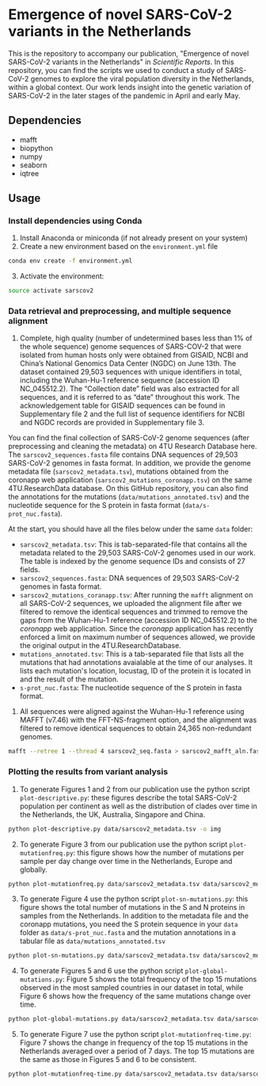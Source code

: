 # Emergence of novel SARS-CoV-2 variants in the Netherlands
This is the repository to accompany our publication, "Emergence of novel SARS-CoV-2 variants in the Netherlands" in *Scientific Reports*. In this repository, you can find the scripts we used to conduct a study of SARS-CoV-2 genomes to explore the viral population diversity in the Netherlands, within a global context. Our work lends insight into the genetic variation of SARS-CoV-2 in the later stages of the pandemic in April and early May.

## Dependencies
- mafft
- biopython
- numpy
- seaborn
- iqtree

## Usage
### Install dependencies using Conda
1. Install Anaconda or miniconda (if not already present on your system)
2. Create a new environment based on the `environment.yml` file
```bash
conda env create -f environment.yml
```
3. Activate the environment:
```bash
source activate sarscov2
```

### Data retrieval and preprocessing, and multiple sequence alignment
1. Complete, high quality (number of undetermined bases less than 1% of the whole sequence) genome sequences of SARS-COV-2 that were isolated from human hosts only were obtained from GISAID, NCBI and China’s National Genomics Data Center (NGDC) on June 13th. The dataset contained 29,503 sequences with unique identifiers in total, including the Wuhan-Hu-1 reference sequence (accession ID NC_045512.2). The “Collection date” field was also extracted for all sequences, and it is referred to as “date” throughout this work. The acknowledgement table for GISAID sequences can be found in Supplementary file 2 and the full list of sequence identifiers for NCBI and NGDC records are provided in Supplementary file 3.

You can find the final collection of SARS-CoV-2 genome sequences (after preprocessing and cleaning the metadata) on 4TU Research Database here. The `sarscov2_sequences.fasta` file contains DNA sequences of 29,503 SARS-CoV-2 genomes in fasta format. In addition, we provide the genome metadata file (`sarscov2_metadata.tsv`), mutations obtained from the coronapp web application (`sarscov2_mutations_coronapp.tsv`) on the same 4TU.ResearchData database. On this GitHub repository, you can also find the annotations for the mutations (`data/mutations_annotated.tsv`) and the nucleotide sequence for the S protein in fasta format (`data/s-prot_nuc.fasta`).

At the start, you should have all the files below under the same `data` folder:

- `sarscov2_metadata.tsv`: This is tab-separated-file that contains all the metadata related to the 29,503 SARS-CoV-2 genomes used in our work. The table is indexed by the genome sequence IDs and consists of 27 fields. 
- `sarscov2_sequences.fasta`: DNA sequences of 29,503 SARS-CoV-2 genomes in fasta format.
- `sarscov2_mutations_coranapp.tsv`: After running the `mafft` alignment on all SARS-CoV-2 sequences, we uploaded the alignment file after we filtered to remove the identical sequences and trimmed to remove the gaps from the Wuhan-Hu-1 reference (accession ID NC_045512.2) to the *coronapp* web application. Since the *coronapp* application has recently enforced a limit on maximum number of sequences allowed, we provide the original output in the 4TU.ResearchDatabase.
- `mutations_annotated.tsv`: This is a tab-separated file that lists all the mutations that had annotations avaialable at the time of our analyses. It lists each mutation's location, locustag, ID of the protein it is located in and the result of the mutation.
- `s-prot_nuc.fasta`: The nucleotide sequence of the S protein in fasta format.


1. All sequences were aligned against the Wuhan-Hu-1 reference using MAFFT (v7.46) with the FFT-NS-fragment option, and the alignment was filtered to remove identical sequences to obtain 24,365 non-redundant genomes.
```bash
mafft --retree 1 --thread 4 sarscov2_seq.fasta > sarscov2_mafft_aln.fasta
```

### Plotting the results from variant analysis
1. To generate Figures 1 and 2 from our publication use the python script `plot-descriptive.py`: these figures describe the total SARS-CoV-2 population per continent as well as the distribution of clades over time in the Netherlands, the UK, Australia, Singapore and China.
```bash
python plot-descriptive.py data/sarscov2_metadata.tsv -o img
```

2. To generate Figure 3 from our publication use the python script `plot-mutationfreq.py`: this figure shows how the number of mutations per sample per day change over time in the Netherlands, Europe and globally.
```bash
python plot-mutationfreq.py data/sarscov2_metadata.tsv data/sarscov2_mutations_coronapp.tsv -o img
```

3. To generate Figure 4 use the python script `plot-sn-mutations.py`: this figure shows the total number of mutations in the S and N proteins in samples from the Netherlands. In addition to the metadata file and the coronapp mutations, you need the S protein sequence in your `data` folder as `data/s-prot_nuc.fasta` and the mutation annotations in a tabular file as `data/mutations_annotated.tsv`
```bash
python plot-sn-mutations.py data/sarscov2_metadata.tsv data/sarscov2_mutations_coronapp.tsv -o img
```

4. To generate Figures 5 and 6 use the python script `plot-global-mutations.py`: Figure 5 shows the total frequency of the top 15 mutations observed in the most sampled countries in our dataset in total, while Figure 6 shows how the frequency of the same mutations change over time.
```bash
python plot-global-mutations.py data/sarscov2_metadata.tsv data/sarscov2_mutations_coronapp.tsv -o img
```

5. To generate Figure 7 use the python script `plot-mutationfreq-time.py`: Figure 7 shows the change in frequency of the top 15 mutations in the Netherlands averaged over a period of 7 days. The top 15 mutations are the same as those in Figures 5 and 6 to be consistent.
```bash
python plot-mutationfreq-time.py data/sarscov2_metadata.tsv data/sarscov2_mutations_coronapp.tsv -o img
```